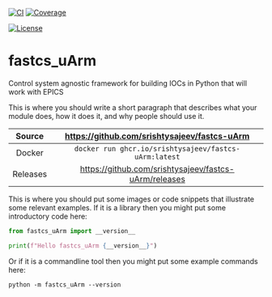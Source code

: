 [![CI](https://github.com/srishtysajeev/fastcs-uArm/actions/workflows/ci.yml/badge.svg)](https://github.com/srishtysajeev/fastcs-uArm/actions/workflows/ci.yml)
[![Coverage](https://codecov.io/gh/srishtysajeev/fastcs-uArm/branch/main/graph/badge.svg)](https://codecov.io/gh/srishtysajeev/fastcs-uArm)

[![License](https://img.shields.io/badge/License-Apache%202.0-blue.svg)](https://www.apache.org/licenses/LICENSE-2.0)

# fastcs_uArm

Control system agnostic framework for building IOCs in Python that will work with EPICS

This is where you should write a short paragraph that describes what your module does,
how it does it, and why people should use it.

Source          | <https://github.com/srishtysajeev/fastcs-uArm>
:---:           | :---:
Docker          | `docker run ghcr.io/srishtysajeev/fastcs-uArm:latest`
Releases        | <https://github.com/srishtysajeev/fastcs-uArm/releases>

This is where you should put some images or code snippets that illustrate
some relevant examples. If it is a library then you might put some
introductory code here:

```python
from fastcs_uArm import __version__

print(f"Hello fastcs_uArm {__version__}")
```

Or if it is a commandline tool then you might put some example commands here:

```
python -m fastcs_uArm --version
```
